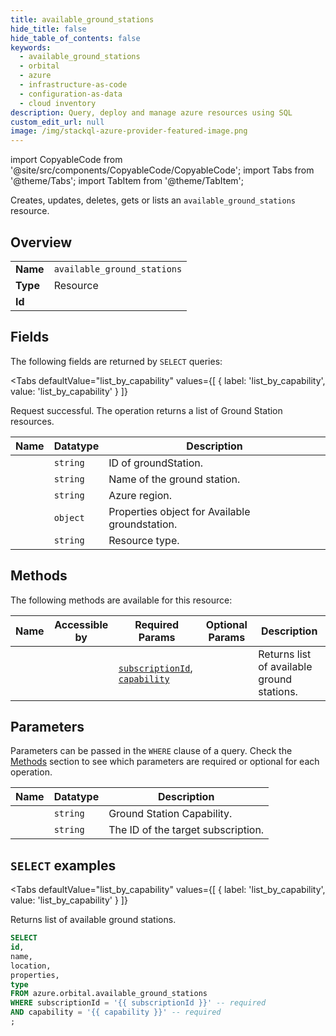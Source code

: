 ```yaml
--- 
title: available_ground_stations
hide_title: false
hide_table_of_contents: false
keywords:
  - available_ground_stations
  - orbital
  - azure
  - infrastructure-as-code
  - configuration-as-data
  - cloud inventory
description: Query, deploy and manage azure resources using SQL
custom_edit_url: null
image: /img/stackql-azure-provider-featured-image.png
---
```


import CopyableCode from '@site/src/components/CopyableCode/CopyableCode';
import Tabs from '@theme/Tabs';
import TabItem from '@theme/TabItem';

Creates, updates, deletes, gets or lists an <code>available_ground_stations</code> resource.

## Overview
<table><tbody>
<tr><td><b>Name</b></td><td><code>available_ground_stations</code></td></tr>
<tr><td><b>Type</b></td><td>Resource</td></tr>
<tr><td><b>Id</b></td><td><CopyableCode code="azure.orbital.available_ground_stations" /></td></tr>
</tbody></table>

## Fields

The following fields are returned by `SELECT` queries:

<Tabs
    defaultValue="list_by_capability"
    values={[
        { label: 'list_by_capability', value: 'list_by_capability' }
    ]}
>
<TabItem value="list_by_capability">

Request successful. The operation returns a list of Ground Station resources.

<table>
<thead>
    <tr>
    <th>Name</th>
    <th>Datatype</th>
    <th>Description</th>
    </tr>
</thead>
<tbody>
<tr>
    <td><CopyableCode code="id" /></td>
    <td><code>string</code></td>
    <td>ID of groundStation.</td>
</tr>
<tr>
    <td><CopyableCode code="name" /></td>
    <td><code>string</code></td>
    <td>Name of the ground station.</td>
</tr>
<tr>
    <td><CopyableCode code="location" /></td>
    <td><code>string</code></td>
    <td>Azure region.</td>
</tr>
<tr>
    <td><CopyableCode code="properties" /></td>
    <td><code>object</code></td>
    <td>Properties object for Available groundstation.</td>
</tr>
<tr>
    <td><CopyableCode code="type" /></td>
    <td><code>string</code></td>
    <td>Resource type.</td>
</tr>
</tbody>
</table>
</TabItem>
</Tabs>

## Methods

The following methods are available for this resource:

<table>
<thead>
    <tr>
    <th>Name</th>
    <th>Accessible by</th>
    <th>Required Params</th>
    <th>Optional Params</th>
    <th>Description</th>
    </tr>
</thead>
<tbody>
<tr>
    <td><a href="#list_by_capability"><CopyableCode code="list_by_capability" /></a></td>
    <td><CopyableCode code="select" /></td>
    <td><a href="#parameter-subscriptionId"><code>subscriptionId</code></a>, <a href="#parameter-capability"><code>capability</code></a></td>
    <td></td>
    <td>Returns list of available ground stations.</td>
</tr>
</tbody>
</table>

## Parameters

Parameters can be passed in the `WHERE` clause of a query. Check the [Methods](#methods) section to see which parameters are required or optional for each operation.

<table>
<thead>
    <tr>
    <th>Name</th>
    <th>Datatype</th>
    <th>Description</th>
    </tr>
</thead>
<tbody>
<tr id="parameter-capability">
    <td><CopyableCode code="capability" /></td>
    <td><code>string</code></td>
    <td>Ground Station Capability.</td>
</tr>
<tr id="parameter-subscriptionId">
    <td><CopyableCode code="subscriptionId" /></td>
    <td><code>string</code></td>
    <td>The ID of the target subscription.</td>
</tr>
</tbody>
</table>

## `SELECT` examples

<Tabs
    defaultValue="list_by_capability"
    values={[
        { label: 'list_by_capability', value: 'list_by_capability' }
    ]}
>
<TabItem value="list_by_capability">

Returns list of available ground stations.

```sql
SELECT
id,
name,
location,
properties,
type
FROM azure.orbital.available_ground_stations
WHERE subscriptionId = '{{ subscriptionId }}' -- required
AND capability = '{{ capability }}' -- required
;
```
</TabItem>
</Tabs>
